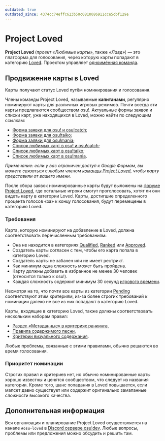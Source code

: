 ```yaml
---
outdated: true
outdated_since: 4374cc74effc623b50c0810086911cce5cbf129e
---
```


# Project Loved

**Project Loved** (*проект «Любимые карты»*, также *«Лавд»*) — это платформа для голосования, через которую карты попадают в категорию [Loved](/wiki/Beatmap/Category#loved). Проектом управляет [одноимённая команда](/wiki/People/The_Team/Project_Loved_Team).

## Продвижение карты в Loved

Карты получают статус Loved путём номинирования и голосования.

Члены команды Project Loved, называемые **капитанами**, регулярно номинируют карты для различных игровых режимов. Почти всегда эти карты предлагаются сообществом osu!. Актуальные формы заявок и списки карт, уже находящихся в Loved, можно найти по следующим ссылкам:

- [Форма заявки для osu! и osu!catch](https://docs.google.com/forms/d/e/1FAIpQLSdbgHOVqMF8wQQKSdddW1JhC10ff6C7fb4JbEW7PBQTn9gAqg/viewform);
- [Форма заявки для osu!taiko](https://docs.google.com/forms/d/e/1FAIpQLSclPWyjFByhHP45AtKD49y0RSl1TK5UOzD4dVdvjfJJQ1aCXQ/viewform);
- [Форма заявки для osu!mania](https://docs.google.com/forms/d/e/1FAIpQLSeaGfoQNGMqw4qQcqRPItUZILh2fGwJR6ly6cZNY9OWPXkFhw/viewform);
- [Список любимых карт в osu! и osu!catch](https://docs.google.com/spreadsheets/d/1HgHwtO3kIzT8R4ocEJMZTosADrGJRJOFL-TZI97tZS4/edit);
- [Список любимых карт в osu!taiko](https://docs.google.com/spreadsheets/d/1Nk96z_xat_7ypsDF1sCTDO4i_CnHarcrCbGoTmgwHHE/edit);
- [Список любимых карт в osu!mania](https://docs.google.com/spreadsheets/d/1sjkTwUSvQ5Me-6rK61rToTg2bU-yX9X29CXdzttvhtM/edit).

*Примечание: если у вас ограничен доступ к Google Формам, вы можете связаться с любым членом [команды Project Loved](/wiki/People/The_Team/Project_Loved_Team#состав), чтобы карту представили от вашего имени.*

После сбора заявок номинированные карты будут выложены на [форумe Project Loved](https://osu.ppy.sh/community/forums/120), где остальные игроки смогут проголосовать, хотят ли они видеть карту в категории Loved. Карты, достигшие определенного процента голосов «за» к концу голосования, будут перемещены в категорию Loved.

### Требования

Карта, которую номинируют на добавление в Loved, должна соответствовать перечисленным требованиям:

- Она не находится в категориях [Qualified](/wiki/Beatmap/Category#qualified), [Ranked](/wiki/Beatmap/Category#ranked) или [Approved](/wiki/Beatmap/Category#approved).
- Создатель карты согласен с тем, чтобы его карта попала в категорию Loved.
- Создатель карты не забанен или не имеет рестрикт.
- Как минимум одна сложность может быть пройдена.
- Карту должны добавить в избранное не менее 30 человек (относится только к osu!).
- Каждая сложность содержит минимум 30 секунд [игрового времени](/wiki/Gameplay/Drain_time).

Несмотря на то, что почти все карты из категории [Pending](/wiki/Beatmap/Category#pending) соответствуют этим критериям, из-за более строгих требований к номинации далеко не все из них попадают в категорию Loved.

Карты, входящие в категорию Loved, также должны соответствовать нескольким наборам правил:

- [Раздел «Метаданные» в критериях ранкинга](/wiki/Ranking_Criteria#метаданные),
- [Правила содержимого песни](/wiki/Rules/Song_Content_Rules),
- [Критерии визуального содержания](/wiki/Rules/Visual_Content_Considerations).

Любые проблемы, связанные с этими правилами, обычно решаются во время голосования.

### Приоритет номинации

Строгих правил и критериев нет, но обычно номинированные карты хорошо известны и ценятся сообществом, что следует из названия категории. Кроме того, шанс попадания в Loved повышается, если мапсет давно существует или содержит оригинально замапанные сложности высокого качества.

## Дополнительная информация

Вся организация и планирование Project Loved осуществляется на канале `#osu-loved` в [Discord сервере osu!dev](https://discord.gg/ppy). Любые вопросы, проблемы или предложения можно обсудить и решить там.
